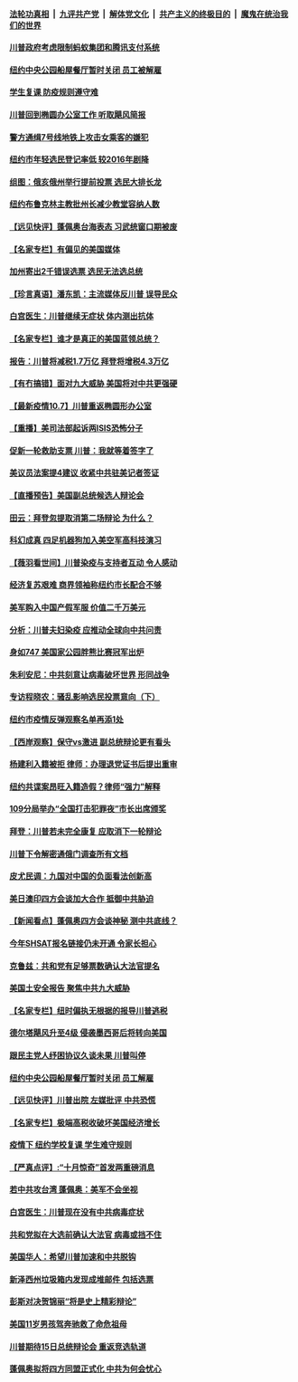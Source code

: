 ####  [法轮功真相](../../../../basic/blob/master/README.md?t=10080631) &nbsp;|&nbsp; [九评共产党](../../../../9ping.md/blob/master/README.md?t=10080631) &nbsp;|&nbsp; [解体党文化](../../../../jtdwh.md/blob/master/README.md?t=10080631)  &nbsp;|&nbsp; [共产主义的终极目的](../../../../gczydzjmd.md/blob/master/README.md?t=10080631) &nbsp;|&nbsp; [魔鬼在统治我们的世界](../../../../mgztzwmdsj.md/blob/master/README.md?t=10080631) 

#### [川普政府考虑限制蚂蚁集团和腾讯支付系统](../pages/nsc412/n12460401.md?t=10080631) 

#### [纽约中央公园船屋餐厅暂时关闭 员工被解雇](../pages/nsc412/n12458714.md?t=10080631) 

#### [学生复课 防疫规则遵守难](../pages/nsc412/n12458506.md?t=10080631) 

#### [川普回到椭圆办公室工作 听取飓风简报](../pages/nsc412/n12460411.md?t=10080631) 

#### [警方通缉7号线地铁上攻击女乘客的嫌犯](../pages/nsc412/n12460429.md?t=10080631) 

#### [纽约市年轻选民登记率低 较2016年剧降](../pages/nsc412/n12460311.md?t=10080631) 

#### [组图：俄亥俄州举行提前投票 选民大排长龙](../pages/nsc412/n12459389.md?t=10080631) 

#### [纽约布鲁克林主教批州长减少教堂容纳人数](../pages/nsc412/n12460269.md?t=10080631) 

#### [【远见快评】蓬佩奥台海表态 习武统窗口期被废](../pages/nsc412/n12460216.md?t=10080631) 

#### [【名家专栏】有偏见的美国媒体](../pages/nsc412/n12459438.md?t=10080631) 

#### [加州寄出2千错误选票 选民无法选总统](../pages/nsc412/n12460230.md?t=10080631) 

#### [【珍言真语】潘东凯：主流媒体反川普 误导民众](../pages/nsc412/n12459961.md?t=10080631) 

#### [白宫医生：川普继续无症状 体内测出抗体](../pages/nsc412/n12460210.md?t=10080631) 

#### [【名家专栏】谁才是真正的美国蓝领总统？](../pages/nsc412/n12460146.md?t=10080631) 

#### [报告：川普将减税1.7万亿 拜登将增税4.3万亿](../pages/nsc412/n12460194.md?t=10080631) 

#### [【有冇搞错】面对九大威胁 美国将对中共更强硬](../pages/nsc412/n12459873.md?t=10080631) 

#### [【最新疫情10.7】川普重返椭圆形办公室](../pages/nsc412/n12458257.md?t=10080631) 

#### [【重播】美司法部起诉两ISIS恐怖分子](../pages/nsc412/n12457670.md?t=10080631) 

#### [促新一轮救助支票 川普：我就等着签字了](../pages/nsc412/n12459804.md?t=10080631) 

#### [美议员法案提4建议 收紧中共驻美记者签证](../pages/nsc412/n12459985.md?t=10080631) 

#### [【直播预告】美国副总统候选人辩论会](../pages/nsc412/n12455352.md?t=10080631) 

#### [田云：拜登忽提取消第二场辩论 为什么？](../pages/nsc412/n12458598.md?t=10080631) 

#### [科幻成真 四足机器狗加入美空军高科技演习](../pages/nsc412/n12459014.md?t=10080631) 

#### [【薇羽看世间】川普染疫与支持者互动 令人感动](../pages/nsc412/n12459532.md?t=10080631) 

#### [经济复苏艰难 商界领袖称纽约市长配合不够](../pages/nsc412/n12459528.md?t=10080631) 

#### [美军购入中国产假军服 价值二千万美元](../pages/nsc412/n12458509.md?t=10080631) 

#### [分析：川普夫妇染疫 应推动全球向中共问责](../pages/nsc412/n12459406.md?t=10080631) 

#### [身如747 美国家公园胖熊比赛冠军出炉](../pages/nsc412/n12459223.md?t=10080631) 

#### [朱利安尼：中共刻意让病毒破坏世界 形同战争](../pages/nsc412/n12459141.md?t=10080631) 

#### [专访程晓农：骚乱影响选民投票意向（下）](../pages/nsc412/n12458941.md?t=10080631) 

#### [纽约市疫情反弹观察名单再添1处](../pages/nsc412/n12458718.md?t=10080631) 

#### [【西岸观察】保守vs激进 副总统辩论更有看头](../pages/nsc412/n12458679.md?t=10080631) 

#### [杨建利入籍被拒  律师：办理退党证书后提出重审](../pages/nsc412/n12458688.md?t=10080631) 

#### [纽约共谍案昂旺入籍造假？律师“强力”解释](../pages/nsc412/n12458512.md?t=10080631) 

#### [109分局举办“全国打击犯罪夜”市长出席颁奖](../pages/nsc412/n12458721.md?t=10080631) 

#### [拜登：川普若未完全康复 应取消下一轮辩论](../pages/nsc412/n12458753.md?t=10080631) 

#### [川普下令解密通俄门调查所有文档](../pages/nsc412/n12458576.md?t=10080631) 

#### [皮尤民调：九国对中国的负面看法创新高](../pages/nsc412/n12458469.md?t=10080631) 

#### [美日澳印四方会谈加大合作 抵御中共胁迫](../pages/nsc412/n12458440.md?t=10080631) 

#### [【新闻看点】蓬佩奥四方会谈神秘 测中共底线？](../pages/nsc412/n12458120.md?t=10080631) 

#### [今年SHSAT报名链接仍未开通  令家长担心](../pages/nsc412/n12458145.md?t=10080631) 

#### [克鲁兹：共和党有足够票数确认大法官提名](../pages/nsc412/n12458285.md?t=10080631) 

#### [美国土安全报告 聚焦中共九大威胁](../pages/nsc412/n12458226.md?t=10080631) 

#### [【名家专栏】纽时偏执无根据的报导川普逃税](../pages/nsc412/n12457486.md?t=10080631) 

#### [德尔塔飓风升至4级 侵袭墨西哥后将转向美国](../pages/nsc412/n12458046.md?t=10080631) 

#### [跟民主党人纾困协议久谈未果 川普叫停](../pages/nsc412/n12458080.md?t=10080631) 

#### [纽约中央公园船屋餐厅暂时关闭 员工解雇](../pages/nsc412/n12458014.md?t=10080631) 

#### [【远见快评】川普出院 左媒批评 中共恐慌](../pages/nsc412/n12458058.md?t=10080631) 

#### [【名家专栏】极端高税收破坏美国经济增长](../pages/nsc412/n12452618.md?t=10080631) 

#### [疫情下 纽约学校复课 学生难守规则](../pages/nsc412/n12457140.md?t=10080631) 

#### [【严真点评】:“十月惊奇”首发两重磅消息](../pages/nsc412/n12458017.md?t=10080631) 

#### [若中共攻台湾 蓬佩奥：美军不会坐视](../pages/nsc412/n12457864.md?t=10080631) 

#### [白宫医生：川普现在没有中共病毒症状](../pages/nsc412/n12457933.md?t=10080631) 

#### [共和党拟在大选前确认大法官 病毒或挡不住](../pages/nsc412/n12457886.md?t=10080631) 

#### [美国华人：希望川普加速和中共脱钩](../pages/nsc412/n12457762.md?t=10080631) 

#### [新泽西州垃圾箱内发现成堆邮件 包括选票](../pages/nsc412/n12457442.md?t=10080631) 

#### [彭斯对决贺锦丽“将是史上精彩辩论”](../pages/nsc412/n12457685.md?t=10080631) 

#### [美国11岁男孩驾奔驰救了命危祖母](../pages/nsc412/n12457397.md?t=10080631) 

#### [川普期待15日总统辩论会 重返竞选轨道](../pages/nsc412/n12457768.md?t=10080631) 

#### [蓬佩奥拟将四方同盟正式化 中共为何会忧心](../pages/nsc412/n12457644.md?t=10080631) 

